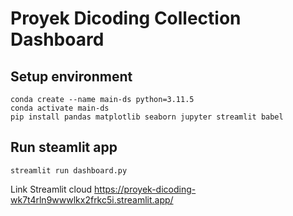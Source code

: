 # Proyek Dicoding Collection Dashboard

## Setup environment
```
conda create --name main-ds python=3.11.5
conda activate main-ds
pip install pandas matplotlib seaborn jupyter streamlit babel
```

## Run steamlit app
```
streamlit run dashboard.py
```

Link Streamlit cloud
https://proyek-dicoding-wk7t4rln9wwwlkx2frkc5i.streamlit.app/
